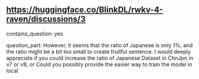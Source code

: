 ## https://huggingface.co/BlinkDL/rwkv-4-raven/discussions/3

contains_question: yes

question_part: However, it seems that the ratio of Japanese is only 1%, and the ratio might be a bit too small to create fruitful sentence. I would deeply appreciate if you could increase the ratio of Japanese Dataset in ChnJpn in v7 or v8, or Could you possibly provide the easier way to train the model in local